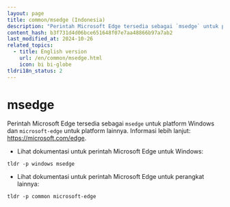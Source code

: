 ```yaml
---
layout: page
title: common/msedge (Indonesia)
description: "Perintah Microsoft Edge tersedia sebagai `msedge` untuk platform Windows dan `microsoft-edge` untuk platform lainnya."
content_hash: b3f731d4d06bce651648f07e7aa48866b97a7ab2
last_modified_at: 2024-10-26
related_topics:
  - title: English version
    url: /en/common/msedge.html
    icon: bi bi-globe
tldri18n_status: 2
---
```

# msedge

Perintah Microsoft Edge tersedia sebagai `msedge` untuk platform Windows dan `microsoft-edge` untuk platform lainnya.
Informasi lebih lanjut: <https://microsoft.com/edge>.

- Lihat dokumentasi untuk perintah Microsoft Edge untuk Windows:

`tldr -p windows msedge`

- Lihat dokumentasi untuk perintah Microsoft Edge untuk perangkat lainnya:

`tldr -p common microsoft-edge`
